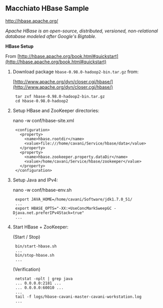 Macchiato HBase Sample
----------------------

http://hbase.apache.org/

*Apache HBase is an open-source, distributed, versioned, non-relational database modeled after Google's Bigtable.*

**HBase Setup**

From [http://hbase.apache.org/book.html#quickstart](http://hbase.apache.org/book.html#quickstart)

1. Download package `hbase-0.98.0-hadoop2-bin.tar.gz` from:

    [http://www.apache.org/dyn/closer.cgi/hbase/](http://www.apache.org/dyn/closer.cgi/hbase/)
    
        tar zxf hbase-0.98.0-hadoop2-bin.tar.gz
        cd hbase-0.98.0-hadoop2

2. Setup HBase and ZooKeeper directories:

    nano -w conf/hbase-site.xml
    
        <configuration>
          <property>
            <name>hbase.rootdir</name>
            <value>file:///home/cavani/Service/hbase/data</value>
          </property>
          <property>
            <name>hbase.zookeeper.property.dataDir</name>
            <value>/home/cavani/Service/hbase/zookeeper</value>
          </property>
        </configuration>

3. Setup Java and IPv4:

    nano -w conf/hbase-env.sh

        export JAVA_HOME=/home/cavani/Software/jdk1.7.0_51/
        ...
        export HBASE_OPTS="-XX:+UseConcMarkSweepGC -Djava.net.preferIPv4Stack=true"
        ...

4. Start HBase + ZooKeeper:

	(Start / Stop)

        bin/start-hbase.sh
        ...
        bin/stop-hbase.sh
        ...
    
    (Verification)
        
        netstat -nplt | grep java
        ... 0.0.0.0:2181 ...
        ... 0.0.0.0:60010 ...
        ...
        tail -f logs/hbase-cavani-master-cavani-workstation.log
        ...
    